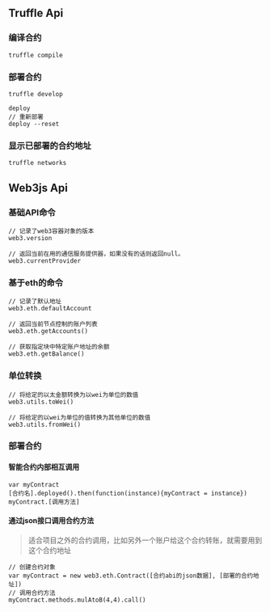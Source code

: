 ## Truffle Api
### 编译合约
```
truffle compile
```
### 部署合约
```
truffle develop

deploy
// 重新部署
deploy --reset 
```

### 显示已部署的合约地址
```
truffle networks
```

## Web3js Api
### 基础API命令
```
// 记录了web3容器对象的版本
web3.version

// 返回当前在用的通信服务提供器，如果没有的话则返回null。
web3.currentProvider
```

### 基于eth的命令
```
// 记录了默认地址
web3.eth.defaultAccount

// 返回当前节点控制的账户列表
web3.eth.getAccounts()

// 获取指定块中特定账户地址的余额
web3.eth.getBalance()
```

### 单位转换
```
// 将给定的以太金额转换为以wei为单位的数值
web3.utils.toWei()

// 将给定的以wei为单位的值转换为其他单位的数值
web3.utils.fromWei()

```

### 部署合约
#### 智能合约内部相互调用
```
var myContract
[合约名].deployed().then(function(instance){myContract = instance})
myContract.[调用方法]
```
#### 通过json接口调用合约方法
> 适合项目之外的合约调用，比如另外一个账户给这个合约转账，就需要用到这个合约地址
```
// 创建合约对象
var myContract = new web3.eth.Contract([合约abi的json数据], [部署的合约地址])
// 调用合约方法
myContract.methods.mulAtoB(4,4).call()
```